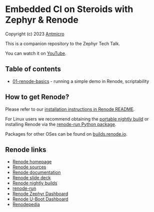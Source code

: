 # Embedded CI on Steroids with Zephyr & Renode

Copyright (c) 2023 [Antmicro](https://www.antmicro.com)

This is a companion repository to the Zephyr Tech Talk.

You can watch it on [YouTube](https://www.youtube.com/watch?v=hBODmrYUzV0).
## Table of contents

* [01-renode-basics](01-renode-basics) - running a simple demo in Renode, scriptability

## How to get Renode?

Please refer to our [installation instructions in Renode README](https://github.com/renode/renode/#installation).

For Linux users we recommend obtaining the [portable nightly build](https://builds.renode.io/renode-latest.linux-portable.tar.gz) or installing Renode via the [renode-run Python package](https://github.com/antmicro/renode-run).

Packages for other OSes can be found on [builds.renode.io](https://builds.renode.io/).

## Renode links

* [Renode homepage](https://renode.io)
* [Renode sources](https://github.com/renode/renode)
* [Renode documentation](https://docs.renode.io)
* [Renode slide deck](https://about.renode.io)
* [Renode nightly builds](https://builds.renode.io)
* [renode-run](https://github.com/antmicro/renode-run)
* [Renode Zephyr Dashboard](https://zephyr-dashboard.renode.io/)
* [Renode U-Boot Dashboard](https://u-boot-dashboard.renode.io/)
* [Renodepedia](https://renodepedia.renode.io/)
